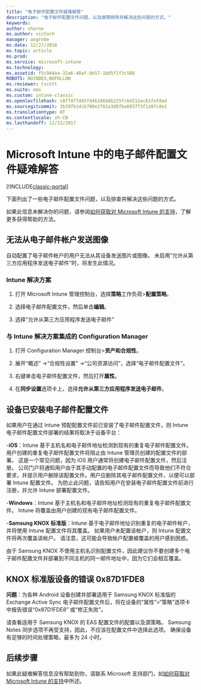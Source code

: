 ```yaml
---
title: "电子邮件配置文件疑难解答"
description: "电子邮件配置文件问题，以及故障排除并解决这些问题的方式。"
keywords: 
author: vhorne
ms.author: victorh
manager: angrobe
ms.date: 12/27/2016
ms.topic: article
ms.prod: 
ms.service: microsoft-intune
ms.technology: 
ms.assetid: f5c944ea-32a6-48af-bb57-16d5f1f3c588
ROBOTS: NOINDEX,NOFOLLOW
ms.reviewer: tscott
ms.suite: ems
ms.custom: intune-classic
ms.openlocfilehash: c8f74ffd45fd46186b8b225fc64212ec61fefdad
ms.sourcegitcommit: 3b397b1dcb780e2f82a3d8fba693773f1a9fcde1
ms.translationtype: HT
ms.contentlocale: zh-CN
ms.lasthandoff: 12/12/2017
---
```

# <a name="troubleshoot-email-profiles-in-microsoft-intune"></a>Microsoft Intune 中的电子邮件配置文件疑难解答

[!INCLUDE[classic-portal](../includes/classic-portal.md)]

下面列出了一些电子邮件配置文件问题，以及排查并解决这些问题的方式。

如果此信息未解决你的问题，请参阅[如何获取对 Microsoft Intune 的支持](how-to-get-support-for-microsoft-intune.md)，了解更多获得帮助的方法。


## <a name="unable-to-send-images-from--email-account"></a>无法从电子邮件帐户发送图像
自动配置了电子邮件帐户的用户无法从其设备发送图片或图像。
未启用“允许从第三方应用程序发送电子邮件”时，将发生此情况。

### <a name="intune-solution"></a>Intune 解决方案

1.  打开 Microsoft Intune 管理控制台，选择**策略**工作负荷&gt;**配置策略**。

2.  选择电子邮件配置文件，然后单击**编辑**。

3.  选择“允许从第三方应用程序发送电子邮件”

### <a name="configuration-manager-integrated-with-intune-solution"></a>与 Intune 解决方案集成的 Configuration Manager

1.  打开 Configuration Manager 控制台&gt;**资产和合规性**。

2.  展开“概述” -&gt;“合规性设置” -&gt;“公司资源访问”，选择“电子邮件配置文件”。

3.  右键单击电子邮件配置文件，然后打开**属性**。

4.  在**同步设置**选项卡上，选择**允许从第三方应用程序发送电子邮件**。


## <a name="device-already-has-an-email-profile-installed"></a>设备已安装电子邮件配置文件

如果用户在通过 Intune 预配配置文件前已安装了电子邮件配置文件，则 Intune 电子邮件配置文件部署的结果将取决于设备平台：

-**iOS**：Intune 基于主机名和电子邮件地址检测到现有的重复电子邮件配置文件。 用户创建的重复电子邮件配置文件将阻止由 Intune 管理员创建的配置文件的部署。 这是一个常见问题，因为 iOS 用户通常将创建电子邮件配置文件，然后注册。 公司门户将通知用户由于其手动配置的电子邮件配置文件而导致他们不符合要求，并提示用户删除该配置文件。用户应删除其电子邮件配置文件，以便可以部署 Intune 配置文件。 为防止此问题，请告知用户在安装电子邮件配置文件前进行注册，并允许 Intune 部署配置文件。

-**Windows**：Intune 基于主机名和电子邮件地址检测现有的重复电子邮件配置文件。 Intune 将覆盖由用户创建的现有电子邮件配置文件。

-**Samsung KNOX 标准版**：Intune 基于电子邮件地址识别重复的电子邮件帐户，并将使用 Intune 配置文件将其覆盖。 如果用户未配置该帐户，则 Intune 配置文件将再次覆盖该帐户。 请注意，这可能会导致帐户配置被覆盖的用户感到困惑。

由于 Samsung KNOX 不使用主机名识别配置文件，因此建议你不要创建多个电子邮件配置文件并部署到不同主机的同一邮件地址中，因为它们会相互覆盖。

## <a name="error--0x87d1fde8-for-knox-standard-device"></a>KNOX 标准版设备的错误 0x87D1FDE8
**问题**：为各种 Android 设备创建并部署适用于 Samsung KNOX 标准版的 Exchange Active Sync 电子邮件配置文件后，将在设备的“属性”&gt;“策略”选项卡中报告错误“0x87D1FDE8” 或“修正失败”。

请查看适用于 Samsung KNOX 的 EAS 配置文件的配置以及源策略。 Samsung Notes 同步选项不再受支持，因此，不应该在配置文件中选择此选项。 确保设备有足够的时间处理策略，最多为 24 小时。

## <a name="next-steps"></a>后续步骤
如果此疑难解答信息没有帮助到你，请联系 Microsoft 支持部门，如[如何获取对 Microsoft Intune 的支持](how-to-get-support-for-microsoft-intune.md)中所述。

